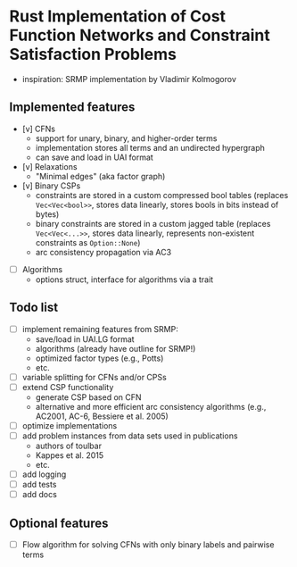 # Rust Implementation of Cost Function Networks and Constraint Satisfaction Problems

- inspiration: SRMP implementation by Vladimir Kolmogorov

## Implemented features

- [v] CFNs
    - support for unary, binary, and higher-order terms
    - implementation stores all terms and an undirected hypergraph
    - can save and load in UAI format
- [v] Relaxations
    - "Minimal edges" (aka factor graph)
- [v] Binary CSPs
    - constraints are stored in a custom compressed bool tables (replaces `Vec<Vec<bool>>`, stores data linearly, stores bools in bits instead of bytes)
    - binary constraints are stored in a custom jagged table (replaces `Vec<Vec<...>>`, stores data linearly, represents non-existent constraints as `Option::None`)
    - arc consistency propagation via AC3
- [ ] Algorithms
    - options struct, interface for algorithms via a trait

## Todo list

- [ ] implement remaining features from SRMP:
    - save/load in UAI.LG format
    - algorithms (already have outline for SRMP!)
    - optimized factor types (e.g., Potts)
    - etc.
- [ ] variable splitting for CFNs and/or CPSs
- [ ] extend CSP functionality
    - generate CSP based on CFN
    - alternative and more efficient arc consistency algorithms (e.g., AC2001, AC-6, Bessiere et al. 2005)
- [ ] optimize implementations
- [ ] add problem instances from data sets used in publications
    - authors of toulbar
    - Kappes et al. 2015
    - etc.
- [ ] add logging
- [ ] add tests
- [ ] add docs

## Optional features

- [ ] Flow algorithm for solving CFNs with only binary labels and pairwise terms
